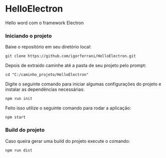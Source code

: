 # HelloElectron
Hello word com o framework Electron

### Iniciando o projeto ###

Baixe o repositório em seu diretório local:

    git clone https://github.com/igorferrani/HelloElectron.git

Depois de extraido caminhe até a pasta de seu projeto pelo prompt:

    cd "C:/caminho_projeto/HelloElectron"

Digite o seguinte comando para iniciar algumas configurações do projeto e instalar as dependências necessárias:

    npm run init

Feito isso utilize o seguinte comando para rodar a aplicação:

    npm start

### Build do projeto ###

Caso queira gerar uma build do projeto execute o comando:

    npm run dist

